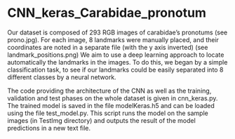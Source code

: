 # CNN_keras_Carabidae_pronotum

Our dataset is composed of 293 RGB images of carabidae’s pronotums (see prono.jpg).
For each image, 8 landmarks were manually placed, and their coordinates are noted in a separate file (with the y axis inverted) (see landmark\_positions.png)
We aim to use a deep learning approach to locate automatically the landmarks in the images. To do this, we began by a simple classification task, to see if our landmarks could be easily separated into 8 different classes by a neural network.

The code providing the architecture of the CNN as well as the training, validation and test phases on the whole dataset is given in cnn\_keras.py. 
The trained model is saved in the file modelKeras.h5 and can be loaded using the file test\_model.py. This script runs the model on the sample images (in TestImg directory) and outputs the result of the model predictions in a new text file.

